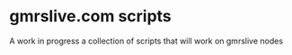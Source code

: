 # gmrslive.com scripts


A work in progress a collection of scripts that will work on gmrslive nodes
